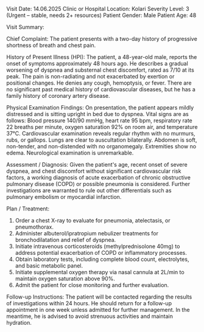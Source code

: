 Visit Date: 14.06.2025
Clinic or Hospital Location: Kolari
Severity Level: 3 (Urgent – stable, needs 2+ resources)
Patient Gender: Male
Patient Age: 48

Visit Summary:

Chief Complaint: The patient presents with a two-day history of progressive shortness of breath and chest pain.

History of Present Illness (HPI): The patient, a 48-year-old male, reports the onset of symptoms approximately 48 hours ago. He describes a gradual worsening of dyspnea and substernal chest discomfort, rated as 7/10 at its peak. The pain is non-radiating and not exacerbated by exertion or positional changes. He denies any cough, hemoptysis, or fever. There are no significant past medical history of cardiovascular diseases, but he has a family history of coronary artery disease.

Physical Examination Findings: On presentation, the patient appears mildly distressed and is sitting upright in bed due to dyspnea. Vital signs are as follows: Blood pressure 140/90 mmHg, heart rate 95 bpm, respiratory rate 22 breaths per minute, oxygen saturation 92% on room air, and temperature 37°C. Cardiovascular examination reveals regular rhythm with no murmurs, rubs, or gallops. Lungs are clear to auscultation bilaterally. Abdomen is soft, non-tender, and non-distended with no organomegaly. Extremities show no edema. Neurological examination is unremarkable.

Assessment / Diagnosis: Given the patient's age, recent onset of severe dyspnea, and chest discomfort without significant cardiovascular risk factors, a working diagnosis of acute exacerbation of chronic obstructive pulmonary disease (COPD) or possible pneumonia is considered. Further investigations are warranted to rule out other differentials such as pulmonary embolism or myocardial infarction.

Plan / Treatment:
1. Order a chest X-ray to evaluate for pneumonia, atelectasis, or pneumothorax.
2. Administer albuterol/ipratropium nebulizer treatments for bronchodilatation and relief of dyspnea.
3. Initiate intravenous corticosteroids (methylprednisolone 40mg) to address potential exacerbation of COPD or inflammatory processes.
4. Obtain laboratory tests, including complete blood count, electrolytes, and basic metabolic panel.
5. Initiate supplemental oxygen therapy via nasal cannula at 2L/min to maintain oxygen saturation above 90%.
6. Admit the patient for close monitoring and further evaluation.

Follow-up Instructions: The patient will be contacted regarding the results of investigations within 24 hours. He should return for a follow-up appointment in one week unless admitted for further management. In the meantime, he is advised to avoid strenuous activities and maintain hydration.